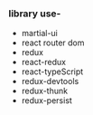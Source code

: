 ### library use-

- martial-ui
- react router dom
- redux
- react-redux
- react-typeScript
- redux-devtools
- redux-thunk
- redux-persist
